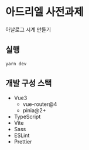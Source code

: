 # 아드리엘 사전과제

아날로그 시계 만들기

## 실행

```
yarn dev
```

## 개발 구성 스택
- Vue3
  - vue-router@4
  - pinia@2+
- TypeScript
- Vite
- Sass
- ESLint
- Prettier
